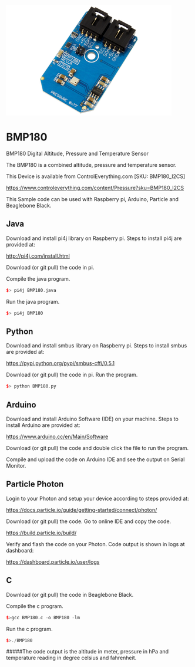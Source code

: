 [![BMP180](BMP180_I2CS.png)](https://www.controleverything.com/content/Pressure?sku=BMP180_I2CS)
# BMP180
BMP180 Digital Altitude, Pressure and Temperature Sensor

The BMP180 is a combined altitude, pressure and temperature sensor.

This Device is available from ControlEverything.com [SKU: BMP180_I2CS]

https://www.controleverything.com/content/Pressure?sku=BMP180_I2CS

This Sample code can be used with Raspberry pi, Arduino, Particle and Beaglebone Black.

## Java
Download and install pi4j library on Raspberry pi. Steps to install pi4j are provided at:

http://pi4j.com/install.html

Download (or git pull) the code in pi.

Compile the java program.
```cpp
$> pi4j BMP180.java
```

Run the java program.
```cpp
$> pi4j BMP180
```

## Python
Download and install smbus library on Raspberry pi. Steps to install smbus are provided at:

https://pypi.python.org/pypi/smbus-cffi/0.5.1

Download (or git pull) the code in pi. Run the program.

```cpp
$> python BMP180.py
```

## Arduino
Download and install Arduino Software (IDE) on your machine. Steps to install Arduino are provided at:

https://www.arduino.cc/en/Main/Software

Download (or git pull) the code and double click the file to run the program.

Compile and upload the code on Arduino IDE and see the output on Serial Monitor.


## Particle Photon

Login to your Photon and setup your device according to steps provided at:

https://docs.particle.io/guide/getting-started/connect/photon/

Download (or git pull) the code. Go to online IDE and copy the code.

https://build.particle.io/build/

Verify and flash the code on your Photon. Code output is shown in logs at dashboard:

https://dashboard.particle.io/user/logs

## C

Download (or git pull) the code in Beaglebone Black.

Compile the c program.
```cpp
$>gcc BMP180.c -o BMP180 -lm
```
Run the c program.
```cpp
$>./BMP180
```
#####The code output is the altitude in meter, pressure in hPa and temperature reading in degree celsius and fahrenheit.

